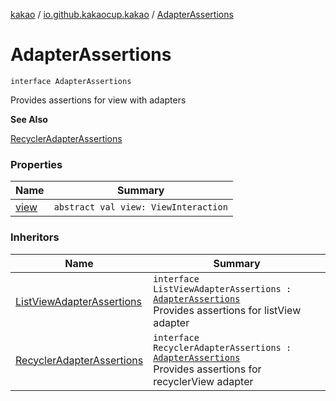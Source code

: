 [kakao](../../index.md) / [io.github.kakaocup.kakao](../index.md) / [AdapterAssertions](./index.md)

# AdapterAssertions

`interface AdapterAssertions`

Provides assertions for view with adapters

**See Also**

[RecyclerAdapterAssertions](../-recycler-adapter-assertions/index.md)

### Properties

| Name | Summary |
|---|---|
| [view](view.md) | `abstract val view: ViewInteraction` |

### Inheritors

| Name | Summary |
|---|---|
| [ListViewAdapterAssertions](../-list-view-adapter-assertions/index.md) | `interface ListViewAdapterAssertions : `[`AdapterAssertions`](./index.md)<br>Provides assertions for listView adapter |
| [RecyclerAdapterAssertions](../-recycler-adapter-assertions/index.md) | `interface RecyclerAdapterAssertions : `[`AdapterAssertions`](./index.md)<br>Provides assertions for recyclerView adapter |
